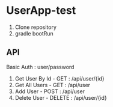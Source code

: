 # UserApp-test

1. Clone repository
2. gradle bootRun

## API
Basic Auth : user/password
1. Get User By Id - GET : /api/user/{id}
2. Get All Users - GET : /api/user
3. Add User - POST : /api/user
4. Delete User - DELETE : /api/user/{id}
